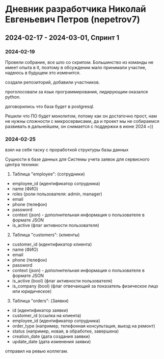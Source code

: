 # Дневник разработчика Николай Евгеньевич Петров (nepetrov7)

## 2024-02-17 - 2024-03-01, Спринт 1

### 2024-02-19

Провели собрание, все шло со скрипом. Большинство из команды не имеет опыта в it, поэтому в обсуждении мало принимали участие, надеюсь в будущем это изменится.

создали репозиторий, добавили участников.

проголосовали за язык программирования, лидирующим оказался python.

договорились что база будет в postgresql.

Решили что ПО будет монолитом, потому как он достаточно прост, нам не нужны сложности с микросервисами, да и проект мы не собираемся развивать в дальнейшем, он снимается с поддержки в июне 2024 =))

### 2024-02-25

взял на себя таску с проработкой структуры базы данных

Сущности в базе данных для Системы учета заявок для сервисного центра техники:

1. Таблица "employee": (сотрудники)
  - employee_id (идентификатор сотрудника)
  - name (ФИО)
  - roles (роли пользователя: admin, manager)
  - email
  - phone (телефон)
  - password
  - context (json) - дополнительная информация о пользователе в формате JSON
  - is_active (флаг активности пользователя)


2. Таблица "customers": (клиенты)
  - customer_id (идентификатор клиента)
  - name (ФИО)
  - email
  - phone (телефон)
  - password
  - context (json) - дополнительная информация о пользователе в формате JSON
  - is_active (bool) (флаг активности пользователя)
  - is_company (bool) (флаг отвечающий за показатель физическое лицо или юридическое)

3. Таблица "orders": (Заявки)
  - id (идентификатор заявки)
  - customer_id (ссылка на клиента)
  - employee_id (идентификатор сотрудника)
  - order_type (например, телефонная консультация, выезд на ремонт)
  - status (например, новая, в обработке, завершена)
  - creation_date (дата создания заявки)
  - update_date (дата изменения заявки)

отправил на ревью коллегам.

